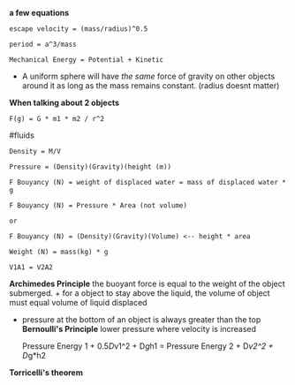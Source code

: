 **a few equations**

    escape velocity = (mass/radius)^0.5

    period = a^3/mass

    Mechanical Energy = Potential + Kinetic

- A uniform sphere will have *the same* force of gravity on other objects around it as long as the mass remains constant. (radius doesnt matter)

**When talking about 2 objects**

    F(g) = G * m1 * m2 / r^2

#fluids

    Density = M/V

    Pressure = (Density)(Gravity)(height (m))

    F Bouyancy (N) = weight of displaced water = mass of displaced water * g

    F Bouyancy (N) = Pressure * Area (not volume)

    or

    F Bouyancy (N) = (Density)(Gravity)(Volume) <-- height * area

    Weight (N) = mass(kg) * g

    V1A1 = V2A2


**Archimedes Principle** the buoyant force is equal to the weight of the object submerged.
    + for a object to stay above the liquid, the volume of object must equal volume of liquid displaced
- pressure at the bottom of an object is always greater than the top
**Bernoulli's Principle** lower pressure where velocity is increased

    Pressure Energy 1 + 0.5*D*v1^2 + D*g*h1 = Pressure Energy 2 + D*v2^2 + D*g*h2

**Torricelli's theorem** 
